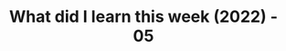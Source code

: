 ---
title: 'What did I learn this week (2022) - 05'
description: Weekly summarization and review of things I've learned in the final week of January 2022 
published: true
publishedAt: 2022-01-30T00:00:00.000Z
updatedAt: 2022-01-30T00:00:00.000Z
category: learnings
image: 'assets/banners/68'
keywords: 
  - NASM
  - Networking
authors:
  - Krishna Mohan A M
---